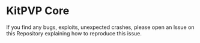 # KitPVP Core

If you find any bugs, exploits, unexpected crashes, please open an Issue on this Repository explaining how to reproduce this issue.

